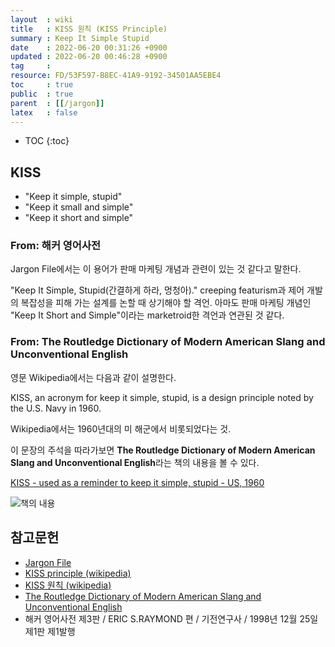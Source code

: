 ```yaml
---
layout  : wiki
title   : KISS 원칙 (KISS Principle)
summary : Keep It Simple Stupid
date    : 2022-06-20 00:31:26 +0900
updated : 2022-06-20 00:46:28 +0900
tag     : 
resource: FD/53F597-B8EC-41A9-9192-34501AA5EBE4
toc     : true
public  : true
parent  : [[/jargon]]
latex   : false
---
```

* TOC
{:toc}

## KISS

- "Keep it simple, stupid"
- "Keep it small and simple"
- "Keep it short and simple"

### From: 해커 영어사전

Jargon File에서는 이 용어가 판매 마케팅 개념과 관련이 있는 것 같다고 말한다.

>
"Keep It Simple, Stupid(간결하게 하라, 멍청아)."
creeping featurism과 제어 개발의 복잡성을 피해 가는 설계를 논할 때 상기해야 할 격언.
아마도 판매 마케팅 개념인 "Keep It Short and Simple"이라는 marketroid한 격언과 연관된 것 같다.

### From: The Routledge Dictionary of Modern American Slang and Unconventional English

영문 Wikipedia에서는 다음과 같이 설명한다.

>
KISS, an acronym for keep it simple, stupid, is a design principle noted by the U.S. Navy in 1960.

Wikipedia에서는 1960년대의 미 해군에서 비롯되었다는 것.

이 문장의 주석을 따라가보면 **The Routledge Dictionary of Modern American Slang and Unconventional English**라는 책의 내용을 볼 수 있다.

[KISS - used as a reminder to keep it simple, stupid - US, 1960]( https://books.google.co.kr/books?id=5F-YNZRv-VMC&pg=PA595&redir_esc=y#v=onepage&q&f=false )

![책의 내용]( ./modern-american-slang.jpg )

## 참고문헌

- [Jargon File](http://catb.org/jargon/html/K/KISS-Principle.html )
- [KISS principle (wikipedia)]( https://en.wikipedia.org/wiki/KISS_principle )
- [KISS 원칙 (wikipedia)]( https://ko.wikipedia.org/wiki/KISS_%EC%9B%90%EC%B9%99 )
- [The Routledge Dictionary of Modern American Slang and Unconventional English]( https://books.google.co.kr/books?id=5F-YNZRv-VMC&pg=PA595&redir_esc=y#v=onepage&q&f=false )
- 해커 영어사전 제3판 / ERIC S.RAYMOND 편 / 기전연구사 / 1998년 12월 25일 제1판 제1발행

